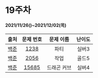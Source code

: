# 19주차
#### 2021/11/26()~2021/12/02(목)

|               출처               |                    문제 번호                    |  문제 이름  | 난이도 |
| :------------------------------: | :---------------------------------------------: | :---------: | :----: |
| [백준](https://www.acmicpc.net/) |  [1238](https://www.acmicpc.net/problem/2056)   |    파티     | 실버3  |
| [백준](https://www.acmicpc.net/) |  [2056](https://www.acmicpc.net/problem/1238)   |    작업     | 골드5  |
| [백준](https://www.acmicpc.net/) | [15685 ](https://www.acmicpc.net/problem/15685) | 드래곤 커브 | 실버4  |

